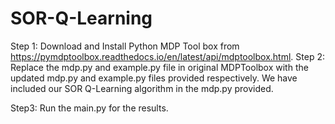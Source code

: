 # SOR-Q-Learning
Step 1: Download and Install Python MDP Tool box from https://pymdptoolbox.readthedocs.io/en/latest/api/mdptoolbox.html.
Step 2: Replace the mdp.py and example.py file in original MDPToolbox with the updated mdp.py and example.py files provided respectively. We have included our SOR Q-Learning algorithm in the mdp.py provided.

Step3: Run the main.py for the results. 

